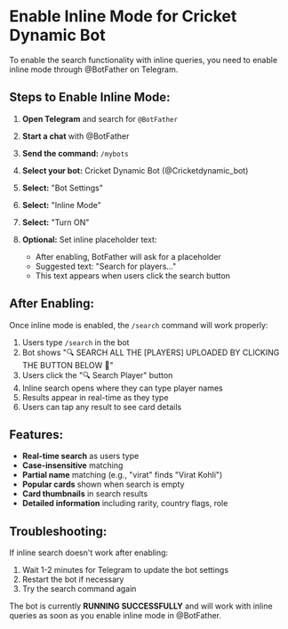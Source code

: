 # Enable Inline Mode for Cricket Dynamic Bot

To enable the search functionality with inline queries, you need to enable inline mode through @BotFather on Telegram.

## Steps to Enable Inline Mode:

1. **Open Telegram** and search for `@BotFather`

2. **Start a chat** with @BotFather

3. **Send the command:** `/mybots`

4. **Select your bot:** Cricket Dynamic Bot (@Cricketdynamic_bot)

5. **Select:** "Bot Settings"

6. **Select:** "Inline Mode"

7. **Select:** "Turn ON"

8. **Optional:** Set inline placeholder text:
   - After enabling, BotFather will ask for a placeholder
   - Suggested text: "Search for players..."
   - This text appears when users click the search button

## After Enabling:

Once inline mode is enabled, the `/search` command will work properly:

1. Users type `/search` in the bot
2. Bot shows "🔍 SEARCH ALL THE [PLAYERS] UPLOADED BY CLICKING THE BUTTON BELOW 📱"
3. Users click the "🔍 Search Player" button
4. Inline search opens where they can type player names
5. Results appear in real-time as they type
6. Users can tap any result to see card details

## Features:

- **Real-time search** as users type
- **Case-insensitive** matching
- **Partial name** matching (e.g., "virat" finds "Virat Kohli")
- **Popular cards** shown when search is empty
- **Card thumbnails** in search results
- **Detailed information** including rarity, country flags, role

## Troubleshooting:

If inline search doesn't work after enabling:
1. Wait 1-2 minutes for Telegram to update the bot settings
2. Restart the bot if necessary
3. Try the search command again

The bot is currently **RUNNING SUCCESSFULLY** and will work with inline queries as soon as you enable inline mode in @BotFather.


